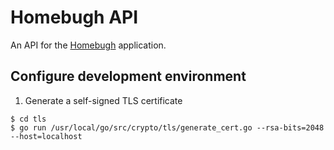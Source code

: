 # Homebugh API


An API for the [Homebugh](https://github.com/ck3g/homebugh) application.

## Configure development environment

1. Generate a self-signed TLS certificate

```shell
$ cd tls
$ go run /usr/local/go/src/crypto/tls/generate_cert.go --rsa-bits=2048 --host=localhost
```
